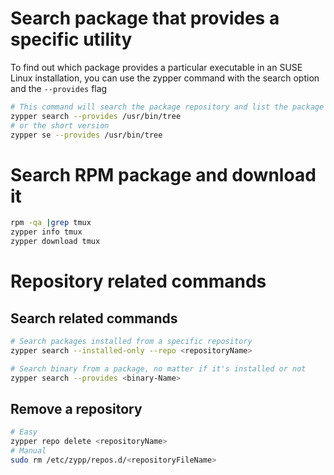 # Search package that provides a specific utility
To find out which package provides a particular executable in an SUSE Linux installation, you can use the zypper command with the search option and the `--provides` flag
```sh
# This command will search the package repository and list the package that provides the tree executable.
zypper search --provides /usr/bin/tree
# or the short version
zypper se --provides /usr/bin/tree
```

# Search RPM package and download it
```sh
rpm -qa |grep tmux
zypper info tmux
zypper download tmux
```

# Repository related commands
## Search related commands
```sh
# Search packages installed from a specific repository
zypper search --installed-only --repo <repositoryName>

# Search binary from a package, no matter if it's installed or not
zypper search --provides <binary-Name>
```

## Remove a repository
```sh
# Easy
zypper repo delete <repositoryName>
# Manual
sudo rm /etc/zypp/repos.d/<repositoryFileName>
```
